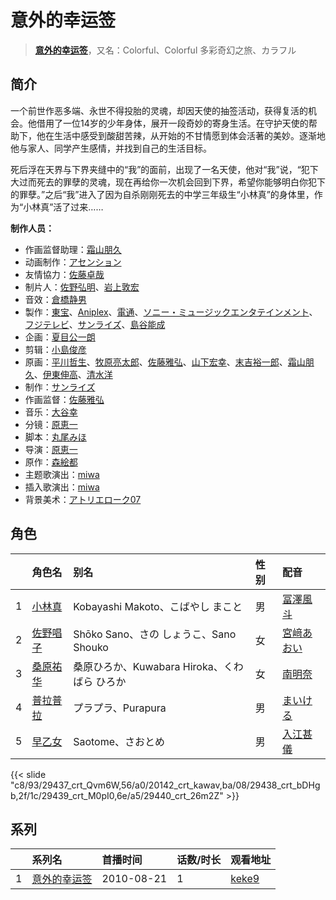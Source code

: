 # 意外的幸运签


> <u>**[意外的幸运签](https://bgm.tv/subject/9350)**</u>，又名：Colorful、Colorful 多彩奇幻之旅、カラフル

## 简介

一个前世作恶多端、永世不得投胎的灵魂，却因天使的抽签活动，获得复活的机会。他借用了一位14岁的少年身体，展开一段奇妙的寄身生活。在守护天使的帮助下，他在生活中感受到酸甜苦辣，从开始的不甘情愿到体会活著的美妙。逐渐地他与家人、同学产生感情，并找到自己的生活目标。

死后浮在天界与下界夹缝中的“我”的面前，出现了一名天使，他对“我”说，“犯下大过而死去的罪孽的灵魂，现在再给你一次机会回到下界，希望你能够明白你犯下的罪孽。”之后“我”进入了因为自杀刚刚死去的中学三年级生“小林真”的身体里，作为“小林真”活了过来……

**制作人员：**
- 作画监督助理：[霜山朋久](https://bgm.tv/person/13997)
- 动画制作：[アセンション](https://bgm.tv/person/19327)
- 友情協力：[佐藤卓哉](https://bgm.tv/person/200)
- 制片人：[佐野弘明](https://bgm.tv/person/3112)、[岩上敦宏](https://bgm.tv/person/5782)
- 音效：[倉橋静男](https://bgm.tv/person/6076)
- 製作：[東宝](https://bgm.tv/person/985)、[Aniplex](https://bgm.tv/person/645)、[電通](https://bgm.tv/person/221)、[ソニー・ミュージックエンタテインメント](https://bgm.tv/person/882)、[フジテレビ](https://bgm.tv/person/277)、[サンライズ](https://bgm.tv/person/189)、[島谷能成](https://bgm.tv/person/60290)
- 企画：[夏目公一朗](https://bgm.tv/person/3350)
- 剪辑：[小島俊彦](https://bgm.tv/person/22676)
- 原画：[平川哲生](https://bgm.tv/person/3798)、[牧原亮太郎](https://bgm.tv/person/12505)、[佐藤雅弘](https://bgm.tv/person/11489)、[山下宏幸](https://bgm.tv/person/12570)、[末吉裕一郎](https://bgm.tv/person/2251)、[霜山朋久](https://bgm.tv/person/13997)、[伊東伸高](https://bgm.tv/person/3164)、[清水洋](https://bgm.tv/person/3564)
- 制作：[サンライズ](https://bgm.tv/person/189)
- 作画监督：[佐藤雅弘](https://bgm.tv/person/11489)
- 音乐：[大谷幸](https://bgm.tv/person/234)
- 分镜：[原恵一](https://bgm.tv/person/1243)
- 脚本：[丸尾みほ](https://bgm.tv/person/1234)
- 导演：[原恵一](https://bgm.tv/person/1243)
- 原作：[森絵都](https://bgm.tv/person/20267)
- 主题歌演出：[miwa](https://bgm.tv/person/11277)
- 插入歌演出：[miwa](https://bgm.tv/person/11277)
- 背景美术：[アトリエローク07](https://bgm.tv/person/62960)

## 角色

|     |   角色名   |   别名  | 性别 |  配音  |
|:--- |:------  |:----      |:---  |:--   |
| 1 | [小林真](https://bgm.tv/character/29437) | Kobayashi Makoto、こばやし まこと | 男 | [冨澤風斗](https://bgm.tv/person/5648) |
| 2 | [佐野唱子](https://bgm.tv/character/20142) | Shōko Sano、さの しょうこ、Sano Shouko | 女 | [宮﨑あおい](https://bgm.tv/person/10563) |
| 3 | [桑原祐华](https://bgm.tv/character/29438) | 桑原ひろか、Kuwabara Hiroka、くわばら ひろか | 女 | [南明奈](https://bgm.tv/person/17148) |
| 4 | [普拉普拉](https://bgm.tv/character/29439) | プラプラ、Purapura | 男 | [まいける](https://bgm.tv/person/5564) |
| 5 | [早乙女](https://bgm.tv/character/29440) | Saotome、さおとめ | 男 | [入江甚儀](https://bgm.tv/person/17149) |

{{< slide "c8/93/29437_crt_Qvm6W,56/a0/20142_crt_kawav,ba/08/29438_crt_bDHgb,2f/1c/29439_crt_M0pI0,6e/a5/29440_crt_26m2Z" >}}

## 系列

|     | 系列名    | 首播时间       | 话数/时长 | 观看地址                                                    |
| :-- | :----- | :--------- | :---- | :------------------------------------------------------ |
| 1   |[意外的幸运签](https://bgm.tv/subject/9350)| 2010-08-21 | 1     | [keke9](https://www.keke9.app/play/25278-4-205239.html) |



